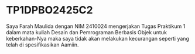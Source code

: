 # TP1DPBO2425C2

Saya Farah Maulida dengan NIM 2410024 mengerjakan Tugas Praktikum 1 dalam mata kuliah Desain dan Pemrograman Berbasis Objek untuk keberkahan-Nya maka saya tidak akan melakukan kecurangan seperti yang telah di spesifikasikan Aamiin.
